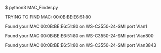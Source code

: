 $ python3 MAC_Finder.py 

TRYING TO FIND MAC: 00:0B:BE:E6:51:80

Found your MAC 00:0B:BE:E6:51:80 on WS-C3550-24-SMI port Vlan1

Found your MAC 00:0B:BE:E6:51:80 on WS-C3550-24-SMI port Vlan800

Found your MAC 00:0B:BE:E6:51:80 on WS-C3550-24-SMI port Vlan3843
